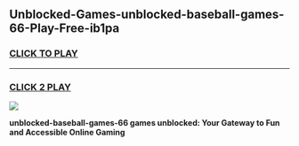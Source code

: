 
## Unblocked-Games-unblocked-baseball-games-66-Play-Free-ib1pa
<h3>
<a href="https://premium76.site?title=unblocked-baseball-games-66&ref=21A">CLICK TO PLAY</a></h3>
<hr>

<h3>
<a href="https://premium76.site?title=unblocked-baseball-games-66&ref=21A">CLICK 2 PLAY</a>
  
</h3>

<a href="https://premium76.site?title=unblocked-baseball-games-66&ref=21A"><img src="https://clearcache.store/games.png"></a>


**unblocked-baseball-games-66 games unblocked: Your Gateway to Fun and Accessible Online Gaming**
